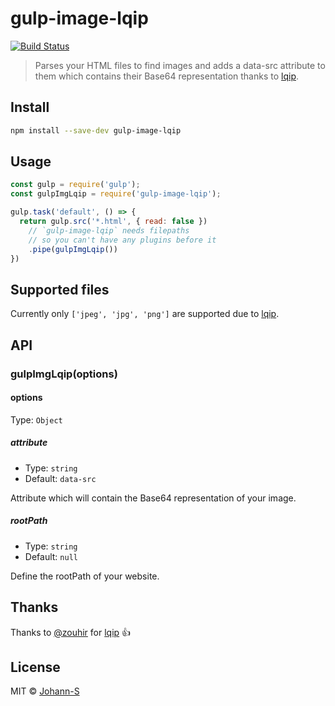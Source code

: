 # gulp-image-lqip

[![Build Status](https://travis-ci.org/Johann-S/gulp-image-lqip.svg?branch=master)](https://travis-ci.org/Johann-S/gulp-image-lqip)

> Parses your HTML files to find images and adds a data-src attribute to them which contains their Base64 representation thanks to [lqip](https://github.com/zouhir/lqip).

## Install

```sh
npm install --save-dev gulp-image-lqip
```

## Usage

```js
const gulp = require('gulp');
const gulpImgLqip = require('gulp-image-lqip');

gulp.task('default', () => {
  return gulp.src('*.html', { read: false })
    // `gulp-image-lqip` needs filepaths
    // so you can't have any plugins before it
    .pipe(gulpImgLqip())
})
```

## Supported files

Currently only `['jpeg', 'jpg', 'png']` are supported due to [lqip](https://github.com/zouhir/lqip#lqipbase64filepath-string).

## API

### gulpImgLqip(options)

#### options

Type: `Object`

##### attribute

* Type: `string`
* Default: `data-src`

Attribute which will contain the Base64 representation of your image.

##### rootPath

* Type: `string`
* Default: `null`

Define the rootPath of your website.

## Thanks

Thanks to [@zouhir](https://github.com/zouhir) for [lqip](https://github.com/zouhir/lqip) :+1:

## License

MIT © [Johann-S](https://www.johann-servoire.fr/)
